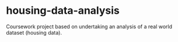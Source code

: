 # housing-data-analysis
Coursework project based on undertaking an analysis of a real world dataset  (housing data). 
